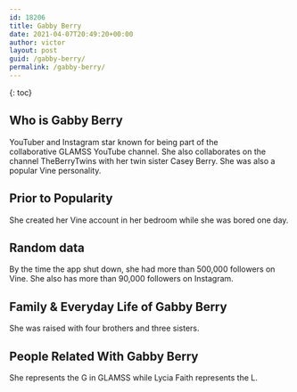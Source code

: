 ```yaml
---
id: 18206
title: Gabby Berry
date: 2021-04-07T20:49:20+00:00
author: victor
layout: post
guid: /gabby-berry/
permalink: /gabby-berry/
---
```



{: toc}


## Who is Gabby Berry



YouTuber and Instagram star known for being part of the collaborative GLAMSS YouTube channel. She also collaborates on the channel TheBerryTwins with her twin sister Casey Berry. She was also a popular Vine personality.

                
                
                
## Prior to Popularity



She created her Vine account in her bedroom while she was bored one day.

                
                
                
## Random data



By the time the app shut down, she had more than 500,000 followers on Vine. She also has more than 90,000 followers on Instagram.

                
                
                
## Family & Everyday Life of Gabby Berry



She was raised with four brothers and three sisters.

                
                
                
## People Related With Gabby Berry



She represents the G in GLAMSS while Lycia Faith represents the L.

                
              
            
          
          
          